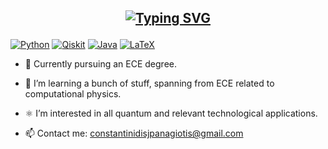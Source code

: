 <h2 align="center">
  
[![Typing SVG](https://readme-typing-svg.demolab.com?font=Fira+Code&pause=1000&width=435&lines=Contact+me!;printf(%22Hello+GitHub%22);QS+%2B+QC+%3D+ECE)](https://git.io/typing-svg)
</h2>
<p>
  <a href="#"><img alt="Python" src="https://img.shields.io/badge/Python-14354C.svg?logo=python&logoColor=white"></a>
  <a href="#"><img alt="Qiskit" src="https://img.shields.io/badge/C++-03599C.svg?logo=c++-blue&logoColor=white"></a>
  <a href="#"><img alt="Java" src="https://custom-icon-badges.herokuapp.com/badge/Java-white.svg?logo=java&logoColor=03599C"></a>
  <a href="#"><img alt="LaTeX" src="https://img.shields.io/badge/LaTeX-008080.svg?logo=LaTeX&logoColor=white"></a>
</p>

- 🔭 Currently pursuing an ECE degree.

- 🌱 I’m learning a bunch of stuff, spanning from ECE related to computational physics.

- ⚛ I’m interested in all quantum and relevant technological applications.

- 📫 Contact me: constantinidisjpanagiotis@gmail.com

<!--
**pConstantinidis/pConstantinidis** is a ✨ _special_ ✨ repository because its `README.md` (this file) appears on your GitHub profile.
-->
<!--
## Some stats
![pConstantinidis's Stats](https://github-readme-stats.vercel.app/api?username=pConstantinidis&theme=algolia&show_icons=true&hide_border=true&count_private=true)
-->
